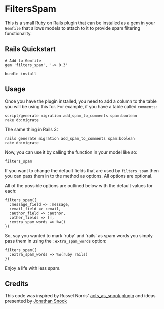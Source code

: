 # FiltersSpam

This is a small Ruby on Rails plugin that can be installed as a gem in your ``Gemfile``
that allows models to attach to it to provide spam filtering functionality.

## Rails Quickstart

    # Add to Gemfile
    gem 'filters_spam', '~> 0.3'

    bundle install

## Usage

Once you have the plugin installed, you need to add a column to the table you will be
using this for. For example, if you have a table called ``comments``:

    script/generate migration add_spam_to_comments spam:boolean
    rake db:migrate

The same thing in Rails 3:

    rails generate migration add_spam_to_comments spam:boolean
    rake db:migrate

Now, you can use it by calling the function in your model like so:

    filters_spam

If you want to change the default fields that are used by ``filters_spam``
then you can pass them in to the method as options. All options are optional.

All of the possible options are outlined below with the default values for each:

    filters_spam({
      :message_field => :message,
      :email_field => :email,
      :author_field => :author,
      :other_fields => [],
      :extra_spam_words => %w()
    })

So, say you wanted to mark 'ruby' and 'rails' as spam words you simply pass them
in using the ``:extra_spam_words`` option:

    filters_spam({
      :extra_spam_words => %w(ruby rails)
    })

Enjoy a life with less spam.

## Credits

This code was inspired by Russel Norris' [acts_as_snook plugin](http://github.com/rsl/acts_as_snook)
and ideas presented by [Jonathan Snook](http://snook.ca/archives/other/effective_blog_comment_spam_blocker)